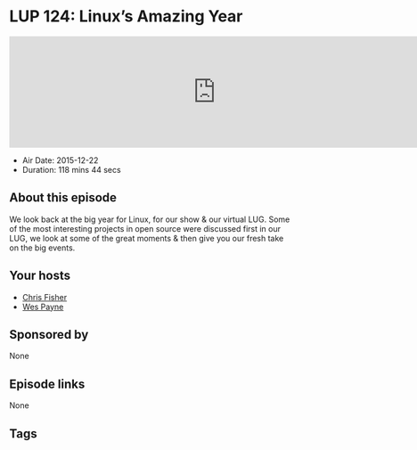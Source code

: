 # LUP 124: Linux’s Amazing Year

<iframe src="https://player.fireside.fm/v2/RUkczH-V+Y_AFfHJc?theme=dark" width="740" height="200" frameborder="0" scrolling="no"></iframe>

* Air Date: 2015-12-22
* Duration: 118 mins 44 secs

## About this episode

We look back at the big year for Linux, for our show & our virtual LUG. Some of the most interesting projects in open source were discussed first in our LUG, we look at some of the great moments & then give you our fresh take on the big events.

## Your hosts
* [Chris Fisher](https://linuxunplugged.com/hosts/chrislas)
* [Wes Payne](https://linuxunplugged.com/hosts/wes)

## Sponsored by

None



## Episode links

None



## Tags

